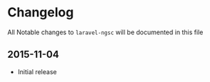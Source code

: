 # Changelog

All Notable changes to `laravel-ngsc` will be documented in this file

## 2015-11-04
- Initial release